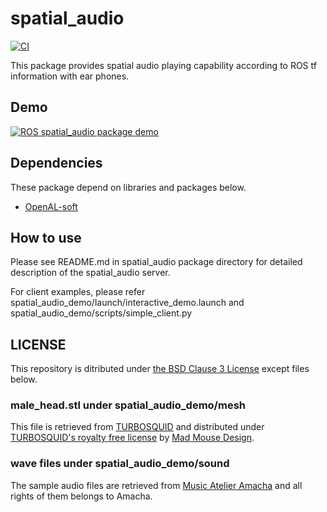 # spatial_audio

[![CI](https://github.com/sktometometo/spatial_audio/actions/workflows/main.yaml/badge.svg)](https://github.com/sktometometo/spatial_audio/actions/workflows/main.yaml)

This package provides spatial audio playing capability according to ROS tf information with ear phones.

## Demo

[![ROS spatial_audio package demo](http://img.youtube.com/vi/pSQuZLvTWOg/0.jpg)](https://www.youtube.com/watch?v=pSQuZLvTWOg)

## Dependencies

These package depend on libraries and packages below.

- [OpenAL-soft](https://github.com/kcat/openal-soft)

## How to use

Please see README.md in spatial_audio package directory for detailed description of the spatial_audio server.

For client examples, please refer spatial_audio_demo/launch/interactive_demo.launch and spatial_audio_demo/scripts/simple_client.py

## LICENSE

This repository is ditributed under [the BSD Clause 3 License](https://opensource.org/licenses/BSD-3-Clause) except files below.

### male_head.stl under spatial_audio_demo/mesh

This file is retrieved from [TURBOSQUID](https://www.turbosquid.com/3d-models/male-head-obj/346686) and distributed under [TURBOSQUID's royalty free license](https://blog.turbosquid.com/royalty-free-license/?p=7952)
by [Mad Mouse Design](https://www.turbosquid.com/Search/Artists/Mad-Mouse-Design).


### wave files under spatial_audio_demo/sound

The sample audio files are retrieved from [Music Atelier Amacha](https://amachamusic.chagasi.com/) and all rights of them belongs to Amacha.
